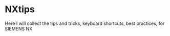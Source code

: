 # NXtips
Here I will collect the tips and tricks, keyboard shortcuts, best practices, for SIEMENS NX 
